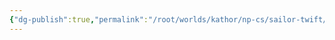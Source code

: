 ```yaml
---
{"dg-publish":true,"permalink":"/root/worlds/kathor/np-cs/sailor-twift/","tags":["Kathor"]}
---
```


